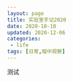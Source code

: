 ```yaml
---
layout: page
title: 实验室手记2020
date: 2020-10-10
updated: 2020-12-06
categories:
 - life
tags: [日常,暗中观察]
---
```


测试
